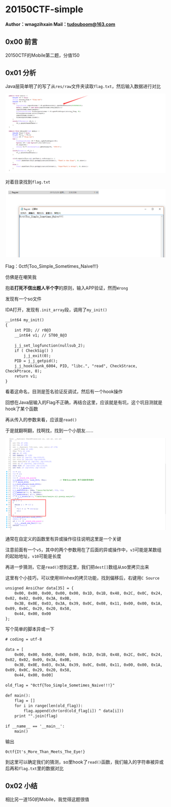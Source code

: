 # 20150CTF-simple

**Author：wnagzihxain
Mail：tudouboom@163.com**

## 0x00 前言
20150CTF的Mobile第二题，分值150

## 0x01 分析
Java层简单明了的写了从`res/raw`文件夹读取`flag.txt`，然后输入数据进行对比

![](Image/1.png)

对着目录找到`flag.txt`

![](Image/2.png)

Flag：0ctf{Too_Simple_Sometimes_Naive!!!}

仿佛是在嘲笑我

抱着**打死不信出题人半个字**的原则，输入APP验证，然而`Wrong`

发现有一个so文件

IDA打开，发现有`.init_array`段，调用了`my_init()`
```
__int64 my_init()
{
    int PID; // r0@3
    __int64 v1; // ST00_8@3

    j_j_set_logfunction(nullsub_2);
    if ( CheckSig() )
        j_j_exit(0);
    PID = j_j_getpid();
    j_j_hook(&unk_6004, PID, "libc.", "read", CheckStrace, CheckPtrace, 0);
    return v1;
}
```

看着这命名，目测是签名验证反调试，然后有一个hook操作

回想在Java层输入的Flag不正确，再结合这里，应该就是有坑，这个坑目测就是hook了某个函数

再从传入的参数来看，应该是`read()`

于是就翻啊翻，找啊找，找到一个小朋友......

![](Image/3.png)

通常在自定义的函数里有异或操作往往说明这里是一个关键

注意前面有一个`v5`，其中的两个参数用在了后面的异或操作中，`v3`可能是某数组的起始地址，`v10`可能是长度

再进一步猜测，它是`read()`想到这里，我们把`dest[]`数组从so里拷贝出来

这里有个小技巧，可以使用Winhex的拷贝功能，找到偏移后，右键用`C Source`
```
unsigned AnsiChar data[35] = {
	0x00, 0x00, 0x00, 0x00, 0x00, 0x1D, 0x1B, 0x48, 0x2C, 0x0C, 0x24, 0x02, 0x02, 0x09, 0x3A, 0x0B, 
	0x3B, 0x0E, 0x03, 0x3A, 0x39, 0x0C, 0x08, 0x11, 0x00, 0x00, 0x1A, 0x09, 0x0C, 0x29, 0x20, 0x58, 
	0x44, 0x00, 0x00
};
```

写个简单的脚本异或一下
```
# coding = utf-8

data = [
    0x00, 0x00, 0x00, 0x00, 0x00, 0x1D, 0x1B, 0x48, 0x2C, 0x0C, 0x24, 0x02, 0x02, 0x09, 0x3A, 0x0B, 
    0x3B, 0x0E, 0x03, 0x3A, 0x39, 0x0C, 0x08, 0x11, 0x00, 0x00, 0x1A, 0x09, 0x0C, 0x29, 0x20, 0x58, 
    0x44, 0x00, 0x00]

old_flag = "0ctf{Too_Simple_Sometimes_Naive!!!}"

def main():
    flag = []
    for i in range(len(old_flag)):
        flag.append(chr(ord(old_flag[i]) ^ data[i]))
    print "".join(flag)

if __name__ == '__main__':
    main()
```

输出
```
0ctf{It's_More_Than_Meets_The_Eye!}
```

到这里可以确定我们的猜测，so里hook了`read()`函数，我们输入的字符串被异或后再和`flag.txt`里的数据对比

## 0x02 小结
相比另一道150的Mobile，我觉得这题很值




